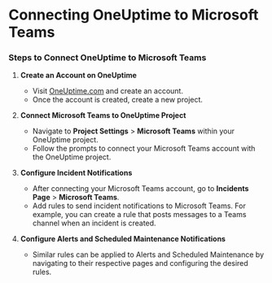 # Connecting OneUptime to Microsoft Teams

### Steps to Connect OneUptime to Microsoft Teams

1. **Create an Account on OneUptime**
    - Visit [OneUptime.com](https://oneuptime.com) and create an account.
    - Once the account is created, create a new project.

2. **Connect Microsoft Teams to OneUptime Project**
    - Navigate to **Project Settings** > **Microsoft Teams** within your OneUptime project.
    - Follow the prompts to connect your Microsoft Teams account with the OneUptime project.

3. **Configure Incident Notifications**
    - After connecting your Microsoft Teams account, go to **Incidents Page** > **Microsoft Teams**.
    - Add rules to send incident notifications to Microsoft Teams. For example, you can create a rule that posts messages to a Teams channel when an incident is created.

4. **Configure Alerts and Scheduled Maintenance Notifications**
    - Similar rules can be applied to Alerts and Scheduled Maintenance by navigating to their respective pages and configuring the desired rules.
